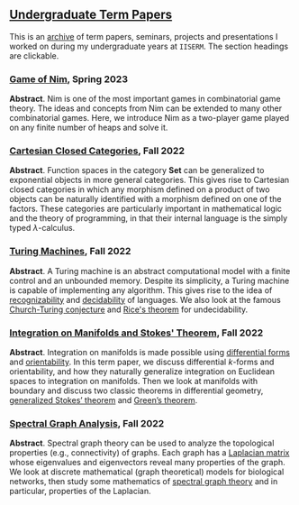 ## [Undergraduate Term Papers](https://github.com/huidr/term-papers)

This is an [archive](archive.csv) of term papers, seminars, projects and presentations I worked on during my undergraduate years at `IISERM`. The section headings are clickable.

### [Game of Nim](game-of-nim.pdf), Spring 2023

**Abstract**. Nim is one of the most important games in combinatorial game theory. The ideas and concepts from Nim can be extended to many other combinatorial games. Here, we introduce Nim as a two-player game played on any finite number of heaps and solve it.

### [Cartesian Closed Categories](cartesian-closed-categories.pdf), Fall 2022

**Abstract**. Function spaces in the category **Set** can be generalized to exponential objects in more general categories. This gives rise to Cartesian closed categories in which any morphism defined on a product of two objects can be naturally identified with a morphism defined on one of the factors. These categories are particularly important in mathematical logic and the theory of programming, in that their internal language is the simply typed $\lambda$-calculus.

### [Turing Machines](https://github.com/huidr/turing-machines), Fall 2022

**Abstract**. A Turing machine is an abstract computational model with a finite control and an unbounded memory. Despite its simplicity, a Turing machine is capable of implementing any algorithm. This gives rise to the idea of [recognizability](https://en.wikipedia.org/wiki/Recursively_enumerable_language) and [decidability](https://en.wikipedia.org/wiki/Recursive_language) of languages. We also look at the famous [Church-Turing conjecture](https://en.wikipedia.org/wiki/Church%E2%80%93Turing_thesis) and [Rice's theorem](https://en.wikipedia.org/wiki/Rice%27s_theorem) for undecidability.

### [Integration on Manifolds and Stokes' Theorem](integration-on-manifolds.pdf), Fall 2022

**Abstract**. Integration on manifolds is made possible using [differential forms](https://en.wikipedia.org/wiki/Differential_form) and [orientability](https://en.wikipedia.org/wiki/Orientability). In
this term paper, we discuss differential *k*-forms and orientability, and how they naturally
generalize integration on Euclidean spaces to integration on manifolds. Then we look at
manifolds with boundary and discuss two classic theorems in differential geometry, [generalized Stokes’
theorem](https://en.wikipedia.org/wiki/Generalized_Stokes_theorem) and [Green’s theorem](https://en.wikipedia.org/wiki/Green%27s_theorem).

### [Spectral Graph Analysis](https://github.com/huidr/spectral-graph-analysis), Fall 2022

**Abstract**. Spectral graph theory can be used to analyze the topological properties (e.g., connectivity) of graphs. Each graph has a [Laplacian matrix](https://en.wikipedia.org/wiki/Laplacian_matrix) whose eigenvalues and eigenvectors reveal many properties of the graph. We look at discrete mathematical (graph theoretical) models for biological networks, then study some mathematics of [spectral graph theory](https://en.wikipedia.org/wiki/Spectral_graph_theory) and in particular, properties of the Laplacian.
